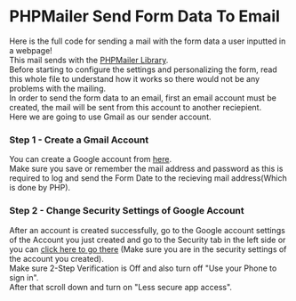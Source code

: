 # PHPMailer Send Form Data To Email
Here is the full code for sending a mail with the form data a user inputted in a webpage!<br>
This mail sends with the <a href="https://en.wikipedia.org/wiki/PHPMailer">PHPMailer Library</a>.<br>
Before starting to configure the settings and personalizing the form, read this whole file to understand how it works so there would not be any problems with the mailing.<br>
In order to send the form data to an email, first an email account must be created, the mail will be sent from this account to another reciepient.<br>
Here we are going to use Gmail as our sender account.<br>
### Step 1 - Create a Gmail Account 
You can create a Google account from <a href="https://accounts.google.com/signup?hl=en">here</a>.<br>
Make sure you save or remember the mail address and password as this is required to log and send the Form Date to the recieving mail address(Which is done by PHP).<br>
### Step 2 - Change Security Settings of Google Account
After an account is created successfully, go to the Google account settings of the Account you just created and go to the Security tab in the left side or you can <a href="https://myaccount.google.com/intro/security">click here to go there</a> (Make sure you are in the security settings of the account you created).<br>
Make sure 2-Step Verification is Off and also turn off "Use your Phone to sign in".<br>
After that scroll down and turn on "Less secure app access".
